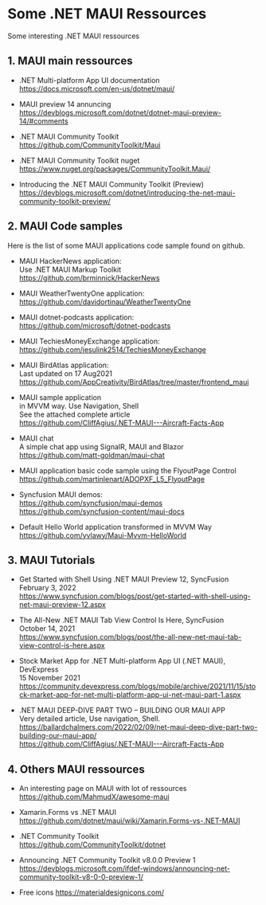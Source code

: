 # Some .NET MAUI Ressources
Some interesting .NET MAUI ressources

## 1. MAUI main ressources

- .NET Multi-platform App UI documentation<br>
https://docs.microsoft.com/en-us/dotnet/maui/

- MAUI preview 14 annuncing<br>
https://devblogs.microsoft.com/dotnet/dotnet-maui-preview-14/#comments

- .NET MAUI Community Toolkit<br>
https://github.com/CommunityToolkit/Maui

- .NET MAUI Community Toolkit nuget<br>
https://www.nuget.org/packages/CommunityToolkit.Maui/

- Introducing the .NET MAUI Community Toolkit (Preview)<br>
https://devblogs.microsoft.com/dotnet/introducing-the-net-maui-community-toolkit-preview/

## 2. MAUI Code samples

Here is the list of some MAUI applications code sample found on github.

- MAUI HackerNews application:<br>
  Use .NET MAUI Markup Toolkit<br>
https://github.com/brminnick/HackerNews

- MAUI WeatherTwentyOne application:<br>
https://github.com/davidortinau/WeatherTwentyOne

- MAUI dotnet-podcasts application:<br>
https://github.com/microsoft/dotnet-podcasts

- MAUI TechiesMoneyExchange application:<br>
https://github.com/jesulink2514/TechiesMoneyExchange

- MAUI BirdAtlas application:<br>
Last updated on 17 Aug2021<br>
https://github.com/AppCreativity/BirdAtlas/tree/master/frontend_maui

- MAUI sample application<br>
in MVVM way. Use Navigation, Shell<br>
See the attached complete article<br>
https://github.com/CliffAgius/.NET-MAUI---Aircraft-Facts-App

- MAUI chat<br>
A simple chat app using SignalR, MAUI and Blazor<br>
https://github.com/matt-goldman/maui-chat

- MAUI application basic code sample using the FlyoutPage Control<br>
https://github.com/martinlenart/ADOPXF_L5_FlyoutPage

- Syncfusion MAUI demos:<br>
https://github.com/syncfusion/maui-demos<br>
https://github.com/syncfusion-content/maui-docs

- Default Hello World application transformed in MVVM Way<br>
https://github.com/yvlawy/Maui-Mvvm-HelloWorld

## 3. MAUI Tutorials

- Get Started with Shell Using .NET MAUI Preview 12, SyncFusion<br>
February 3, 2022<br>
https://www.syncfusion.com/blogs/post/get-started-with-shell-using-net-maui-preview-12.aspx

- The All-New .NET MAUI Tab View Control Is Here, SyncFusion<br>
October 14, 2021<br>
https://www.syncfusion.com/blogs/post/the-all-new-net-maui-tab-view-control-is-here.aspx

- Stock Market App for .NET Multi-platform App UI (.NET MAUI), DevExpress<br>
15 November 2021<br>
https://community.devexpress.com/blogs/mobile/archive/2021/11/15/stock-market-app-for-net-multi-platform-app-ui-net-maui-part-1.aspx

- .NET MAUI DEEP-DIVE PART TWO – BUILDING OUR MAUI APP<br>
Very detailed article, Use navigation, Shell.<br>
https://ballardchalmers.com/2022/02/09/net-maui-deep-dive-part-two-building-our-maui-app/<br>
https://github.com/CliffAgius/.NET-MAUI---Aircraft-Facts-App

## 4. Others MAUI ressources

- An interesting page on MAUI with lot of ressources<br>
https://github.com/MahmudX/awesome-maui

- Xamarin.Forms vs .NET MAUI<br>
https://github.com/dotnet/maui/wiki/Xamarin.Forms-vs-.NET-MAUI

- .NET Community Toolkit<br> 
https://github.com/CommunityToolkit/dotnet

- Announcing .NET Community Toolkit v8.0.0 Preview 1<br>
https://devblogs.microsoft.com/ifdef-windows/announcing-net-community-toolkit-v8-0-0-preview-1/

- Free icons
https://materialdesignicons.com/
